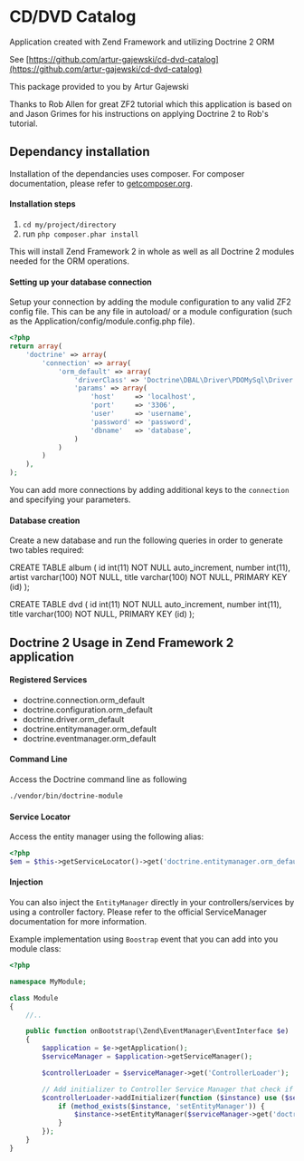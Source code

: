 # CD/DVD Catalog

Application created with Zend Framework and utilizing Doctrine 2 ORM

See [https://github.com/artur-gajewski/cd-dvd-catalog](https://github.com/artur-gajewski/cd-dvd-catalog)

This package provided to you by Artur Gajewski

Thanks to Rob Allen for great ZF2 tutorial which this application is based on and Jason Grimes for his instructions on applying Doctrine 2 to Rob's tutorial.

## Dependancy installation

Installation of the dependancies uses composer. For composer documentation, please refer to
[getcomposer.org](http://getcomposer.org/).


#### Installation steps

  1. `cd my/project/directory`
  2. run `php composer.phar install`

This will install Zend Framework 2 in whole as well as all Doctrine 2 modules needed for the ORM operations.


#### Setting up your database connection

Setup your connection by adding the module configuration to any valid ZF2 config file. This can be any file in autoload/
or a module configuration (such as the Application/config/module.config.php file).

```php
<?php
return array(
    'doctrine' => array(
        'connection' => array(
            'orm_default' => array(
                'driverClass' => 'Doctrine\DBAL\Driver\PDOMySql\Driver',
                'params' => array(
                    'host'     => 'localhost',
                    'port'     => '3306',
                    'user'     => 'username',
                    'password' => 'password',
                    'dbname'   => 'database',
                )
            )
        )
    ),
);
```

You can add more connections by adding additional keys to the `connection` and specifying your parameters.


#### Database creation

Create a new database and run the following queries in order to generate two tables required:

CREATE TABLE album (
  id int(11) NOT NULL auto_increment,
  number int(11),
  artist varchar(100) NOT NULL,
  title varchar(100) NOT NULL,
  PRIMARY KEY (id)
);

CREATE TABLE dvd (
  id int(11) NOT NULL auto_increment,
  number int(11),
  title varchar(100) NOT NULL,
  PRIMARY KEY (id)
);


## Doctrine 2 Usage in Zend Framework 2 application

#### Registered Services

 * doctrine.connection.orm_default
 * doctrine.configuration.orm_default
 * doctrine.driver.orm_default
 * doctrine.entitymanager.orm_default
 * doctrine.eventmanager.orm_default

#### Command Line
Access the Doctrine command line as following

```sh
./vendor/bin/doctrine-module
```

#### Service Locator
Access the entity manager using the following alias:

```php
<?php
$em = $this->getServiceLocator()->get('doctrine.entitymanager.orm_default');
```

#### Injection
You can also inject the `EntityManager` directly in your controllers/services by using a controller factory. Please
refer to the official ServiceManager documentation for more information.

Example implementation using `Boostrap` event that you can add into you module class:
```php
<?php

namespace MyModule;

class Module
{
    //..

    public function onBootstrap(\Zend\EventManager\EventInterface $e)
    {
        $application = $e->getApplication();
        $serviceManager = $application->getServiceManager();

        $controllerLoader = $serviceManager->get('ControllerLoader');

        // Add initializer to Controller Service Manager that check if controllers needs entity manager injection
        $controllerLoader->addInitializer(function ($instance) use ($serviceManager) {
            if (method_exists($instance, 'setEntityManager')) {
                $instance->setEntityManager($serviceManager->get('doctrine.entitymanager.orm_default'));
            }
        });
    }
}
```



